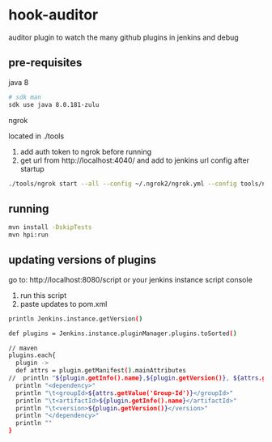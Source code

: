 # hook-auditor
auditor plugin to watch the many github plugins in jenkins and debug

## pre-requisites
java 8

```bash
# sdk man
sdk use java 8.0.181-zulu
```

ngrok

located in ./tools

1. add auth token to ngrok before running
1. get url from http://localhost:4040/ and add to jenkins url config after startup

```bash
./tools/ngrok start --all --config ~/.ngrok2/ngrok.yml --config tools/ngrok.yml
```

## running

```bash
mvn install -DskipTests
mvn hpi:run
```

## updating versions of plugins

go to: http://localhost:8080/script or your jenkins instance script console

1. run this script
2. paste updates to pom.xml

```bash
println Jenkins.instance.getVersion()

def plugins = Jenkins.instance.pluginManager.plugins.toSorted()

// maven
plugins.each{
  plugin ->
  def attrs = plugin.getManifest().mainAttributes
//  println "${plugin.getInfo().name},${plugin.getVersion()}, ${attrs.getValue('Group-Id')}"
  println "<dependency>"
  println "\t<groupId>${attrs.getValue('Group-Id')}</groupId>"
  println "\t<artifactId>${plugin.getInfo().name}</artifactId>"
  println "\t<version>${plugin.getVersion()}</version>"
  println "</dependency>"
  println ""
}
```
